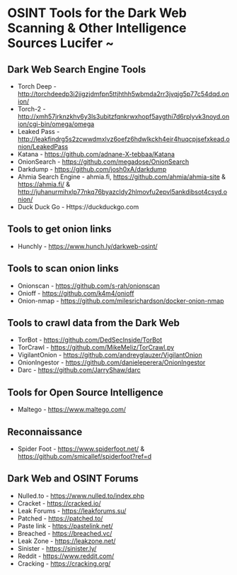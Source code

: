 # OSINT Tools for the Dark Web Scanning & Other Intelligence Sources Lucifer ~
## Dark Web Search Engine Tools
* Torch Deep - http://torchdeedp3i2jigzjdmfpn5ttjhthh5wbmda2rr3jvqjg5p77c54dqd.onion/
* Torch-2 - http://xmh57jrknzkhv6y3ls3ubitzfqnkrwxhopf5aygthi7d6rplyvk3noyd.onion/cgi-bin/omega/omega
* Leaked Pass - http://leakfindrg5s2zcwwdmxlvz6oefz6hdwlkckh4eir4huqcpjsefxkead.onion/LeakedPass
* Katana - https://github.com/adnane-X-tebbaa/Katana
* OnionSearch - https://github.com/megadose/OnionSearch
* Darkdump - https://github.com/josh0xA/darkdump
* Ahmia Search Engine - ahmia.fi, https://github.com/ahmia/ahmia-site & https://ahmia.fi/ & http://juhanurmihxlp77nkq76byazcldy2hlmovfu2epvl5ankdibsot4csyd.onion/
* Duck Duck Go - Https://duckduckgo.com
## Tools to get onion links
* Hunchly - https://www.hunch.ly/darkweb-osint/
## Tools to scan onion links
* Onionscan - https://github.com/s-rah/onionscan
* Onioff - https://github.com/k4m4/onioff
* Onion-nmap - https://github.com/milesrichardson/docker-onion-nmap
## Tools to crawl data from the Dark Web
* TorBot - https://github.com/DedSecInside/TorBot
* TorCrawl - https://github.com/MikeMeliz/TorCrawl.py
* VigilantOnion - https://github.com/andreyglauzer/VigilantOnion
* OnionIngestor - https://github.com/danieleperera/OnionIngestor
* Darc - https://github.com/JarryShaw/darc
## Tools for Open Source Intelligence
* Maltego - https://www.maltego.com/
## Reconnaissance
* Spider Foot - https://www.spiderfoot.net/ & https://github.com/smicallef/spiderfoot?ref=d
## Dark Web and OSINT Forums
* Nulled.to - https://www.nulled.to/index.php
* Cracket - https://cracked.io/
* Leak Forums - https://leakforums.su/
* Patched - https://patched.to/
* Paste link - https://pastelink.net/
* Breached - https://breached.vc/
* Leak Zone - https://leakzone.net/
* Sinister - https://sinister.ly/
* Reddit - https://www.reddit.com/
* Cracking - https://cracking.org/
